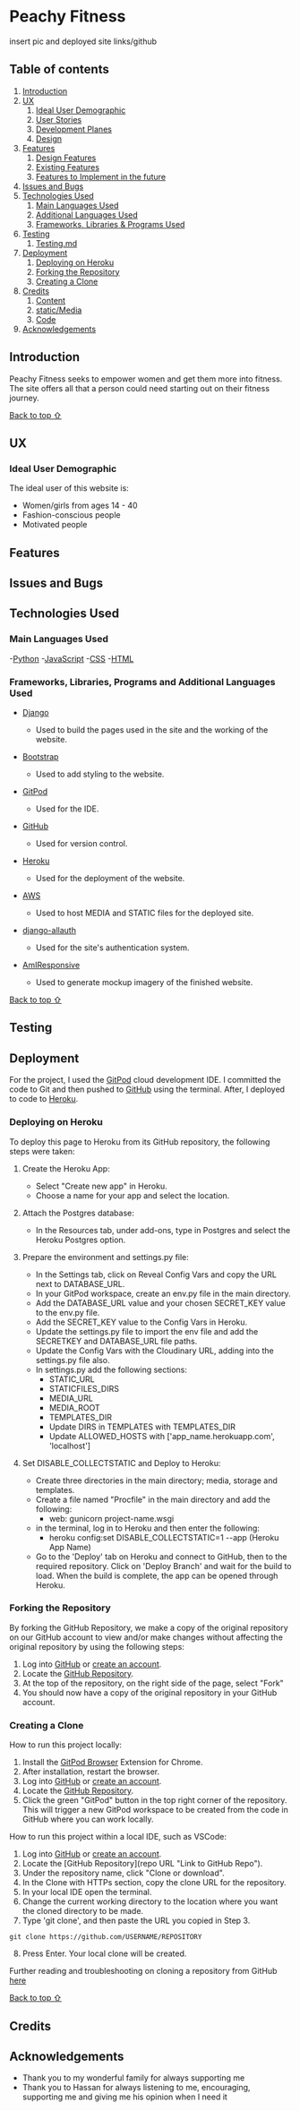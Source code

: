 # Peachy Fitness

insert pic and deployed site links/github

## Table of contents
1. [Introduction](#Introduction)
2. [UX](#UX)
    1. [Ideal User Demographic](#Ideal-User-Demographic)
    2. [User Stories](#User-Stories)
    3. [Development Planes](#Development-Planes)
    4. [Design](#Design)
3. [Features](#Features)
    1. [Design Features](#Design-Features) 
    2. [Existing Features](#Existing-Features)
    3. [Features to Implement in the future](#Features-to-Implement-in-the-future)
4. [Issues and Bugs](#Issues-and-Bugs)
5. [Technologies Used](#Technologies-Used)
     1. [Main Languages Used](#Main-Languages-Used)
     2. [Additional Languages Used](#Additional-Languages-Used)
     3. [Frameworks, Libraries & Programs Used](#Frameworks,-Libraries-&-Programs-Used)
6. [Testing](#Testing)
     1. [Testing.md](TESTING.md)
7. [Deployment](#Deployment)
     1. [Deploying on Heroku](#Deploying-on-Heroku)
     2. [Forking the Repository](#Forking-the-Repository)
     3. [Creating a Clone](#Creating-a-Clone)
8. [Credits](#Credits)
     1. [Content](#Content)
     2. [static/Media](#static/Media)
     3. [Code](#Code)
9. [Acknowledgements](#Acknowledgements)

## Introduction

Peachy Fitness seeks to empower women and get them more into fitness. The site offers all that a person could need starting out on their fitness journey.

[Back to top ⇧](#)

## UX 

### Ideal User Demographic
The ideal user of this website is:
- Women/girls from ages 14 - 40
- Fashion-conscious people
- Motivated people

## Features

## Issues and Bugs 

## Technologies Used
### Main Languages Used
-[Python](https://en.wikipedia.org/wiki/Python_(programming_language))
-[JavaScript](https://en.wikipedia.org/wiki/JavaScript)
-[CSS](https://en.wikipedia.org/wiki/CSS)
-[HTML](https://en.wikipedia.org/wiki/HTML)

### Frameworks, Libraries, Programs and Additional Languages Used
- [Django](https://en.wikipedia.org/wiki/Django_(web_framework))
    - Used to build the pages used in the site and the working of the website.

- [Bootstrap](https://en.wikipedia.org/wiki/Bootstrap_(front-end_framework))
    - Used to add styling to the website.

- [GitPod](https://gitpod.io/)
    - Used for the IDE.

- [GitHub](https://github.com/)
    - Used for version control.

- [Heroku](https://heroku.com/)
    - Used for the deployment of the website.

- [AWS](https://aws.amazon.com/)
    - Used to host MEDIA and STATIC files for the deployed site.

- [django-allauth](https://django-allauth.readthedocs.io/en/latest/)
    - Used for the site's authentication system.

- [AmIResponsive](https://ui.dev/amiresponsive "AmIResponsive Site")
    - Used to generate mockup imagery of the finished website.

[Back to top ⇧](#)

## Testing

## Deployment 
For the project, I used the [GitPod](https://gitpod.io/ "GitPod Site") cloud development IDE. I committed the code to Git and then pushed to [GitHub](https://github.com/ "GitHub Site") using the terminal. After, I deployed to code to [Heroku](https://heroku.com/ "Heroku Site").

### Deploying on Heroku
To deploy this page to Heroku from its GitHub repository, the following steps were taken:

1. Create the Heroku App:
    - Select "Create new app" in Heroku.
    - Choose a name for your app and select the location.

2. Attach the Postgres database:
    - In the Resources tab, under add-ons, type in Postgres and select the Heroku Postgres option.

3. Prepare the environment and settings.py file:
    - In the Settings tab, click on Reveal Config Vars and copy the URL next to DATABASE_URL.
    - In your GitPod workspace, create an env.py file in the main directory. 
    - Add the DATABASE_URL value and your chosen SECRET_KEY value to the env.py file.
    - Add the SECRET_KEY value to the Config Vars in Heroku.
    - Update the settings.py file to import the env file and add the SECRETKEY and DATABASE_URL file paths.
    - Update the Config Vars with the Cloudinary URL, adding into the settings.py file also.
    - In settings.py add the following sections:
        - STATIC_URL
        - STATICFILES_DIRS
        - MEDIA_URL
        - MEDIA_ROOT
        - TEMPLATES_DIR
        - Update DIRS in TEMPLATES with TEMPLATES_DIR
        - Update ALLOWED_HOSTS with ['app_name.herokuapp.com', 'localhost']

4. Set DISABLE_COLLECTSTATIC and Deploy to Heroku:
    - Create three directories in the main directory; media, storage and templates.
    - Create a file named "Procfile" in the main directory and add the following:
        - web: gunicorn project-name.wsgi
    - in the terminal, log in to Heroku and then enter the following:
        - heroku config:set DISABLE_COLLECTSTATIC=1 --app (Heroku App Name)
    - Go to the 'Deploy' tab on Heroku and connect to GitHub, then to the required repository.
    Click on 'Deploy Branch' and wait for the build to load. When the build is complete, the app can be opened through Heroku. 

### Forking the Repository
By forking the GitHub Repository, we make a copy of the original repository on our GitHub account to view and/or make changes without affecting the original repository by using the following steps:

1. Log into [GitHub](https://github.com/login "Link to GitHub login page") or [create an account](https://github.com/join "Link to GitHub create account page").
2. Locate the [GitHub Repository](https://github.com/rebeccatraceyt/KryanLive "Link to GitHub Repo").
3. At the top of the repository, on the right side of the page, select "Fork"
4. You should now have a copy of the original repository in your GitHub account.

### Creating a Clone
How to run this project locally:
1. Install the [GitPod Browser](https://www.gitpod.io/docs/browser-extension/ "Link to Gitpod Browser extension download") Extension for Chrome.
2. After installation, restart the browser.
3. Log into [GitHub](https://github.com/login "Link to GitHub login page") or [create an account](https://github.com/join "Link to GitHub create account page").
2. Locate the [GitHub Repository](https://github.com/rebeccatraceyt/KryanLive "Link to GitHub Repo").
5. Click the green "GitPod" button in the top right corner of the repository.
This will trigger a new GitPod workspace to be created from the code in GitHub where you can work locally.

How to run this project within a local IDE, such as VSCode:

1. Log into [GitHub](https://github.com/login "Link to GitHub login page") or [create an account](https://github.com/join "Link to GitHub create account page").
2. Locate the [GitHub Repository](repo URL "Link to GitHub Repo").
3. Under the repository name, click "Clone or download".
4. In the Clone with HTTPs section, copy the clone URL for the repository.
5. In your local IDE open the terminal.
6. Change the current working directory to the location where you want the cloned directory to be made.
7. Type 'git clone', and then paste the URL you copied in Step 3.

```
git clone https://github.com/USERNAME/REPOSITORY
```

8. Press Enter. Your local clone will be created.

Further reading and troubleshooting on cloning a repository from GitHub [here](https://docs.github.com/en/free-pro-team@latest/github/creating-cloning-and-archiving-repositories/cloning-a-repository "Link to GitHub troubleshooting")

[Back to top ⇧](#)

## Credits 

## Acknowledgements 

- Thank you to my wonderful family for always supporting me
- Thank you to Hassan for always listening to me, encouraging, supporting me and giving me his opinion when I need it


